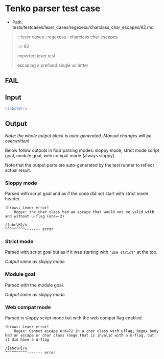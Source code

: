 # Tenko parser test case

- Path: tests/testcases/lexer_cases/regexesu/charclass_char_escapes/62.md

> :: lexer cases : regexesu : charclass char escapes
>
> ::> 62
>
> Imported lexer test
>
> escaping a prefixed single uc letter

## FAIL

## Input

`````js
/[abc\H]/u
`````

## Output

_Note: the whole output block is auto-generated. Manual changes will be overwritten!_

Below follow outputs in four parsing modes: sloppy mode, strict mode script goal, module goal, web compat mode (always sloppy).

Note that the output parts are auto-generated by the test runner to reflect actual result.

### Sloppy mode

Parsed with script goal and as if the code did not start with strict mode header.

`````
throws: Lexer error!
    Regex: the char class had an escape that would not be valid with and without u-flag (ord=-2)

/[abc\H]/u
^^^^^^^^^------- error
`````

### Strict mode

Parsed with script goal but as if it was starting with `"use strict"` at the top.

_Output same as sloppy mode._

### Module goal

Parsed with the module goal.

_Output same as sloppy mode._

### Web compat mode

Parsed in sloppy script mode but with the web compat flag enabled.

`````
throws: Lexer error!
    Regex: Cannot escape ord=72 in a char class with uflag; Regex body had an escape or char class range that is invalid with a u-flag, but it did have a u-flag

/[abc\H]/u
^^^^^^^^^^------- error
`````

